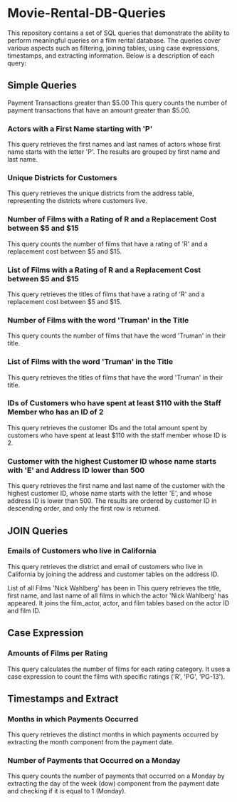 # Movie-Rental-DB-Queries

This repository contains a set of SQL queries that demonstrate the ability to perform meaningful queries on a film rental database. The queries cover various aspects such as filtering, joining tables, using case expressions, timestamps, and extracting information. Below is a description of each query:

## Simple Queries
Payment Transactions greater than $5.00
This query counts the number of payment transactions that have an amount greater than $5.00.

### Actors with a First Name starting with 'P'
This query retrieves the first names and last names of actors whose first name starts with the letter 'P'. The results are grouped by first name and last name.

### Unique Districts for Customers
This query retrieves the unique districts from the address table, representing the districts where customers live.

### Number of Films with a Rating of R and a Replacement Cost between $5 and $15
This query counts the number of films that have a rating of 'R' and a replacement cost between $5 and $15.

### List of Films with a Rating of R and a Replacement Cost between $5 and $15
This query retrieves the titles of films that have a rating of 'R' and a replacement cost between $5 and $15.

### Number of Films with the word 'Truman' in the Title
This query counts the number of films that have the word 'Truman' in their title.

### List of Films with the word 'Truman' in the Title
This query retrieves the titles of films that have the word 'Truman' in their title.

### IDs of Customers who have spent at least $110 with the Staff Member who has an ID of 2
This query retrieves the customer IDs and the total amount spent by customers who have spent at least $110 with the staff member whose ID is 2.

### Customer with the highest Customer ID whose name starts with 'E' and Address ID lower than 500
This query retrieves the first name and last name of the customer with the highest customer ID, whose name starts with the letter 'E', and whose address ID is lower than 500. The results are ordered by customer ID in descending order, and only the first row is returned.

## JOIN Queries
### Emails of Customers who live in California
This query retrieves the district and email of customers who live in California by joining the address and customer tables on the address ID.

List of all Films 'Nick Wahlberg' has been in
This query retrieves the title, first name, and last name of all films in which the actor 'Nick Wahlberg' has appeared. It joins the film_actor, actor, and film tables based on the actor ID and film ID.

## Case Expression
### Amounts of Films per Rating
This query calculates the number of films for each rating category. It uses a case expression to count the films with specific ratings ('R', 'PG', 'PG-13').

## Timestamps and Extract
### Months in which Payments Occurred
This query retrieves the distinct months in which payments occurred by extracting the month component from the payment date.

### Number of Payments that Occurred on a Monday
This query counts the number of payments that occurred on a Monday by extracting the day of the week (dow) component from the payment date and checking if it is equal to 1 (Monday).
